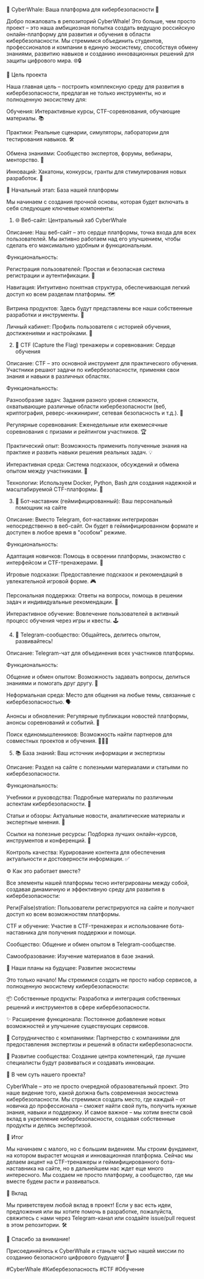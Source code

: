 🐳 CyberWhale: Ваша платформа для кибербезопасности 🐳

Добро пожаловать в репозиторий CyberWhale! Это больше, чем просто проект – это наша амбициозная попытка создать ведущую российскую онлайн-платформу для развития и обучения в области кибербезопасности. Мы стремимся объединить студентов, профессионалов и компании в единую экосистему, способствуя обмену знаниями, развитию навыков и созданию инновационных решений для защиты цифрового мира. 🌐🔒



🎯 Цель проекта

Наша главная цель – построить комплексную среду для развития в кибербезопасности, предлагая не только инструменты, но и полноценную экосистему для:





Обучения: Интерактивные курсы, CTF-соревнования, обучающие материалы. 📚



Практики: Реальные сценарии, симуляторы, лаборатории для тестирования навыков. 🛠️



Обмена знаниями: Сообщество экспертов, форумы, вебинары, менторство. 🤝



Инноваций: Хакатоны, конкурсы, гранты для стимулирования новых разработок. 🚀



🚀 Начальный этап: База нашей платформы

Мы начинаем с создания прочной основы, которая будет включать в себя следующие ключевые компоненты:

1. 🌐 Веб-сайт: Центральный хаб CyberWhale





Описание: Наш веб-сайт – это сердце платформы, точка входа для всех пользователей. Мы активно работаем над его улучшением, чтобы сделать его максимально удобным и функциональным.



Функциональность:





Регистрация пользователей: Простая и безопасная система регистрации и аутентификации. 🔑



Навигация: Интуитивно понятная структура, обеспечивающая легкий доступ ко всем разделам платформы. 🗺️



Витрина продуктов: Здесь будут представлены все наши собственные разработки и инструменты. 🎁



Личный кабинет: Профиль пользователя с историей обучения, достижениями и настройками. 👤

2. 🚩 CTF (Capture the Flag) тренажеры и соревнования: Сердце обучения





Описание: CTF – это основной инструмент для практического обучения. Участники решают задачи по кибербезопасности, применяя свои знания и навыки в различных областях.



Функциональность:





Разнообразие задач: Задания разного уровня сложности, охватывающие различные области кибербезопасности (веб, криптография, реверс-инжиниринг, сетевая безопасность и т.д.). 🧩



Регулярные соревнования: Еженедельные или ежемесячные соревнования с призами и рейтингом участников. 🏆



Практический опыт: Возможность применить полученные знания на практике и развить навыки решения реальных задач. 💡



Интерактивная среда: Система подсказок, обсуждений и обмена опытом между участниками. 💬



Технологии: Используем Docker, Python, Bash для создания надежной и масштабируемой CTF-платформы. 🐳

3. 🤖 Бот-наставник (геймифицированный): Ваш персональный помощник на сайте





Описание: Вместо Telegram, бот-наставник интегрирован непосредственно в веб-сайт. Он будет в геймифицированном формате и доступен в любое время в "особом" режиме.



Функциональность:





Адаптация новичков: Помощь в освоении платформы, знакомство с интерфейсом и CTF-тренажерами. 🧭



Игровые подсказки: Предоставление подсказок и рекомендаций в увлекательной игровой форме. 🎮



Персональная поддержка: Ответы на вопросы, помощь в решении задач и индивидуальные рекомендации. 🙋



Интерактивное обучение: Вовлечение пользователей в активный процесс обучения через игры и квесты. 🕹️

4. 💬 Telegram-сообщество: Общайтесь, делитесь опытом, развивайтесь!





Описание: Telegram-чат для объединения всех участников платформы.



Функциональность:





Общение и обмен опытом: Возможность задавать вопросы, делиться знаниями и помогать друг другу. 🤝



Неформальная среда: Место для общения на любые темы, связанные с кибербезопасностью. 🗣️



Анонсы и обновления: Регулярные публикации новостей платформы, анонсы соревнований и событий. 📢



Поиск единомышленников: Возможность найти партнеров для совместных проектов и обучения. 🧑‍🤝‍🧑

5. 📚 База знаний: Ваш источник информации и экспертизы





Описание: Раздел на сайте с полезными материалами и статьями по кибербезопасности.



Функциональность:





Учебники и руководства: Подробные материалы по различным аспектам кибербезопасности. 📖



Статьи и обзоры: Актуальные новости, аналитические материалы и экспертные мнения. 📰



Ссылки на полезные ресурсы: Подборка лучших онлайн-курсов, инструментов и конференций. 🔗



Контроль качества: Курирование контента для обеспечения актуальности и достоверности информации. ✅



⚙️ Как это работает вместе?

Все элементы нашей платформы тесно интегрированы между собой, создавая динамичную и эффективную среду для развития в кибербезопасности:





Реги(False)stration: Пользователи регистрируются на сайте и получают доступ ко всем возможностям платформы.



CTF и обучение: Участие в CTF-тренажерах и использование бота-наставника для получения поддержки и помощи.



Сообщество: Общение и обмен опытом в Telegram-сообществе.



Самообразование: Изучение материалов в базе знаний.



🔮 Наши планы на будущее: Развитие экосистемы

Это только начало! Мы стремимся создать не просто набор сервисов, а полноценную экосистему кибербезопасности:





📦 Собственные продукты: Разработка и интеграция собственных решений и инструментов в сфере кибербезопасности.



✨ Расширение функционала: Постоянное добавление новых возможностей и улучшение существующих сервисов.



🤝 Сотрудничество с компаниями: Партнерство с компаниями для предоставления экспертизы и решений в области кибербезопасности.



🌱 Развитие сообщества: Создание центра компетенций, где лучшие специалисты будут развиваться и создавать инновации.



🤔 В чем суть нашего проекта?

CyberWhale – это не просто очередной образовательный проект. Это наше видение того, какой должна быть современная экосистема кибербезопасности. Мы стремимся создать место, где каждый – от новичка до профессионала – сможет найти свой путь, получить нужные знания, навыки и поддержку. И самое важное – мы хотим внести свой вклад в укрепление кибербезопасности, создавая собственные продукты и делясь экспертизой.



🏁 Итог

Мы начинаем с малого, но с большим видением. Мы строим фундамент, на котором вырастет мощная и инновационная платформа. Сейчас мы делаем акцент на CTF-тренажеры и геймифицированного бота-наставника на сайте, но в дальнейшем нас ждет еще много интересного. Мы создаем не просто платформу, а сообщество, где мы вместе будем расти и развиваться.



🤝 Вклад

Мы приветствуем любой вклад в проект! Если у вас есть идеи, предложения или вы хотите помочь в разработке, пожалуйста, свяжитесь с нами через Telegram-канал или создайте issue/pull request в этом репозитории. 🛠️



🙏 Спасибо за внимание!

Присоединяйтесь к CyberWhale и станьте частью нашей миссии по созданию безопасного цифрового будущего! 🐳

#CyberWhale #Кибербезопасность #CTF #Обучение

